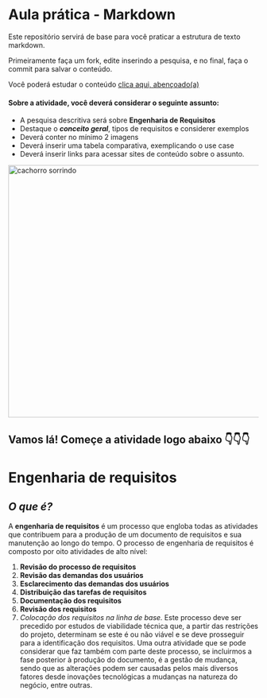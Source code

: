  # Aula prática - Markdown

Este repositório servirá de base para você praticar a estrutura de texto markdown. 

Primeiramente faça um fork, edite inserindo a pesquisa, e no final, faça o commit para salvar o conteúdo.

Você poderá estudar o conteúdo [clica aqui, abençoado(a)](https://docs.pipz.com/central-de-ajuda/learning-center/guia-basico-de-markdown#open)

#### Sobre a atividade, você deverá considerar o seguinte assunto:

- A pesquisa descritiva será sobre **Engenharia de Requisitos**
- Destaque o **_conceito geral_**, tipos de requisitos e considerer exemplos
- Deverá conter no mínimo 2 imagens
- Deverá inserir uma tabela comparativa, exemplicando o use case
- Deverá inserir links para acessar sites de conteúdo sobre o assunto.

<img src="https://www.patasdacasa.com.br/sites/default/files/styles/webp/public/noticias/2022/02/E-possivel-ver-um-cachorro-sorrindo-descubra-e-saiba-como-identificar.jpg.webp?itok=UYmPTLUx" alt="cachorro sorrindo" width="508px">


## Vamos lá! Começe a atividade logo abaixo 👇👇👇
# **Engenharia de requisitos**
## _O que é?_
A **engenharia de requisitos** é um processo que engloba todas as atividades que contribuem para a produção de um documento de requisitos e sua manutenção ao longo do tempo.
O processo de engenharia de requisitos é composto por oito atividades de alto nível:
1. **Revisão do processo de requisitos**
2. **Revisão das demandas dos usuários**
3. **Esclarecimento das demandas dos usuários**
4. **Distribuição das tarefas de requisitos**
5. **Documentação dos requisitos**
6. **Revisão dos requisitos**
7. *Colocação dos requisitos na linha de base.*
Este processo deve ser precedido por estudos de viabilidade técnica que, a partir das restrições do projeto, determinam se este é ou não viável e se deve prosseguir para a identificação dos requisitos. Uma outra atividade que se pode considerar que faz também com parte deste processo, se incluirmos a fase posterior à produção do documento, é a gestão de mudança, sendo que as alterações podem ser causadas pelos mais diversos fatores desde inovações tecnológicas a mudanças na natureza do negócio, entre outras.
